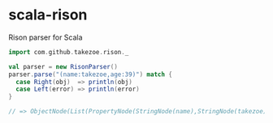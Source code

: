 scala-rison
========

Rison parser for Scala

```scala
import com.github.takezoe.rison._

val parser = new RisonParser()
parser.parse("(name:takezoe,age:39)") match {
  case Right(obj)  => println(obj)
  case Left(error) => println(error)
}

// => ObjectNode(List(PropertyNode(StringNode(name),StringNode(takezoe)), PropertyNode(StringNode(age),IntNode(39)))
```